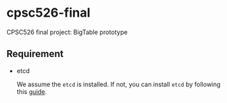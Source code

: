 # cpsc526-final
CPSC526 final project: BigTable prototype

## Requirement

- etcd

    We assume the `etcd` is installed. If not, you can install `etcd` by following this [guide](https://etcd.io/docs/v3.5/install/).


